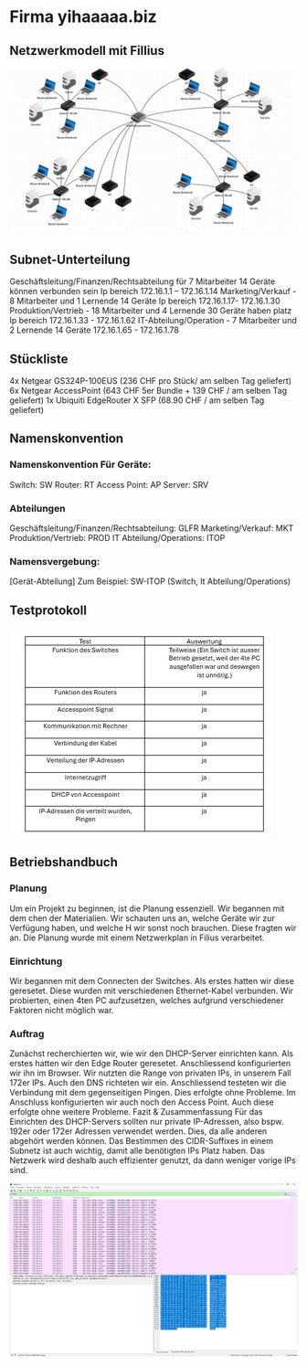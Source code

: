 # Firma yihaaaaa.biz

## Netzwerkmodell mit Fillius
![Netzwerkmodell](image-1.png)

## Subnet-Unterteilung
Geschäftsleitung/Finanzen/Rechtsabteilung für 7 Mitarbeiter 14 Geräte können verbunden sein Ip bereich 172.16.1.1 – 172.16.1.14
Marketing/Verkauf - 8 Mitarbeiter und 1 Lernende 14 Geräte Ip bereich 172.16.1.17- 172.16.1.30
Produktion/Vertrieb - 18 Mitarbeiter und 4 Lernende 30 Geräte haben platz Ip bereich 172.16.1.33 - 172.16.1.62
IT-Abteilung/Operation - 7 Mitarbeiter und 2 Lernende 14 Geräte 172.16.1.65 - 172.16.1.78

## Stückliste
4x Netgear GS324P-100EUS (236 CHF pro Stück/ am selben Tag geliefert)
6x Netgear AccessPoint (643 CHF 5er Bundle + 139 CHF / am selben Tag geliefert)
1x Ubiquiti EdgeRouter X SFP (68.90 CHF / am selben Tag geliefert)

## Namenskonvention
### Namenskonvention Für Geräte:
Switch: SW
Router: RT
Access Point: AP
Server: SRV
### Abteilungen
Geschäftsleitung/Finanzen/Rechtsabteilung: GLFR
Marketing/Verkauf: MKT
Produktion/Vertrieb: PROD
IT Abteilung/Operations: ITOP
### Namensvergebung:
[Gerät-Abteilung]
Zum Beispiel: SW-ITOP (Switch, It Abteilung/Operations)

## Testprotokoll
![Netzwerkmodell](image.png)

## Betriebshandbuch
### Planung
Um ein Projekt zu beginnen, ist die Planung essenziell. Wir begannen mit dem chen der Materialien. Wir schauten uns an, welche Geräte wir zur Verfügung haben, und welche H wir sonst noch brauchen. Diese fragten wir an.
Die Planung wurde mit einem Netzwerkplan in Filius verarbeitet.
### Einrichtung
Wir begannen mit dem Connecten der Switches. Als erstes hatten wir diese geresetet. Diese wurden mit verschiedenen Ethernet-Kabel verbunden. Wir probierten, einen 4ten PC aufzusetzen, welches aufgrund verschiedener Faktoren nicht möglich war.
### Auftrag
Zunächst recherchierten wir, wie wir den DHCP-Server einrichten kann. Als erstes hatten wir den Edge Router geresetet. Anschliessend konfigurierten wir ihn im Browser. Wir nutzten die Range von privaten IPs, in unserem Fall 172er IPs. Auch den DNS richteten wir ein. Anschliessend testeten wir die Verbindung mit dem gegenseitigen Pingen. Dies erfolgte ohne Probleme. Im Anschluss konfigurierten wir auch noch den Access Point. Auch diese erfolgte ohne weitere Probleme. 
Fazit & Zusammenfassung
Für das Einrichten des DHCP-Servers sollten nur private IP-Adressen, also bspw. 192er oder 172er Adressen verwendet werden. Dies, da alle anderen abgehört werden können. Das Bestimmen des CIDR-Suffixes in einem Subnetz ist auch wichtig, damit alle benötigten IPs Platz haben. Das Netzwerk wird deshalb auch effizienter genutzt, da dann weniger vorige IPs sind. 

![Netzwerkmodell](wireshark.png)